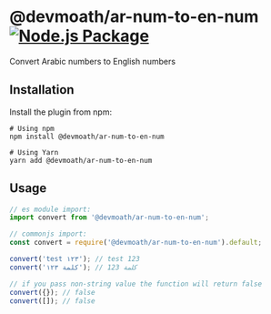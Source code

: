 # @devmoath/ar-num-to-en-num [![Node.js Package](https://github.com/DevMoath/ar-num-to-en-num/actions/workflows/npm-publish.yml/badge.svg)](https://github.com/DevMoath/ar-num-to-en-num/actions/workflows/npm-publish.yml)

Convert Arabic numbers to English numbers

## Installation

Install the plugin from npm:

```shell
# Using npm
npm install @devmoath/ar-num-to-en-num

# Using Yarn
yarn add @devmoath/ar-num-to-en-num
```

## Usage

```javascript
// es module import:
import convert from '@devmoath/ar-num-to-en-num';

// commonjs import:
const convert = require('@devmoath/ar-num-to-en-num').default;

convert('test ١٢٣'); // test 123
convert('كلمة ١٢٣'); // كلمة 123

// if you pass non-string value the function will return false
convert({}); // false
convert([]); // false
```

